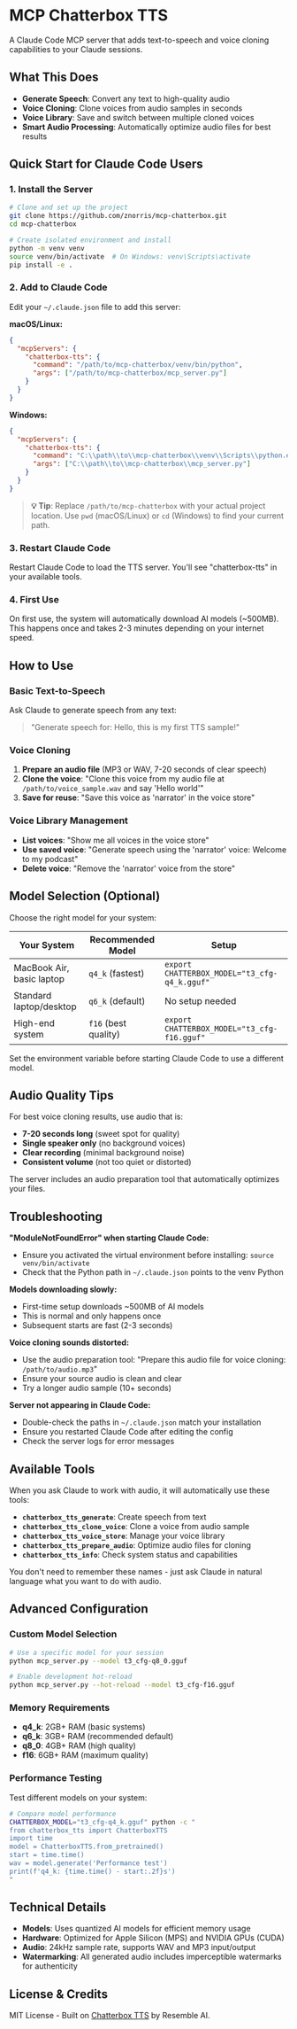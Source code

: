 # MCP Chatterbox TTS

A Claude Code MCP server that adds text-to-speech and voice cloning capabilities to your Claude sessions.

## What This Does

- **Generate Speech**: Convert any text to high-quality audio
- **Voice Cloning**: Clone voices from audio samples in seconds
- **Voice Library**: Save and switch between multiple cloned voices
- **Smart Audio Processing**: Automatically optimize audio files for best results

## Quick Start for Claude Code Users

### 1. Install the Server

```bash
# Clone and set up the project
git clone https://github.com/znorris/mcp-chatterbox.git
cd mcp-chatterbox

# Create isolated environment and install
python -m venv venv
source venv/bin/activate  # On Windows: venv\Scripts\activate
pip install -e .
```

### 2. Add to Claude Code

Edit your `~/.claude.json` file to add this server:

**macOS/Linux:**
```json
{
  "mcpServers": {
    "chatterbox-tts": {
      "command": "/path/to/mcp-chatterbox/venv/bin/python",
      "args": ["/path/to/mcp-chatterbox/mcp_server.py"]
    }
  }
}
```

**Windows:**
```json
{
  "mcpServers": {
    "chatterbox-tts": {
      "command": "C:\\path\\to\\mcp-chatterbox\\venv\\Scripts\\python.exe",
      "args": ["C:\\path\\to\\mcp-chatterbox\\mcp_server.py"]
    }
  }
}
```

> **💡 Tip**: Replace `/path/to/mcp-chatterbox` with your actual project location. Use `pwd` (macOS/Linux) or `cd` (Windows) to find your current path.

### 3. Restart Claude Code

Restart Claude Code to load the TTS server. You'll see "chatterbox-tts" in your available tools.

### 4. First Use

On first use, the system will automatically download AI models (~500MB). This happens once and takes 2-3 minutes depending on your internet speed.

## How to Use

### Basic Text-to-Speech

Ask Claude to generate speech from any text:

> "Generate speech for: Hello, this is my first TTS sample!"

### Voice Cloning  

1. **Prepare an audio file** (MP3 or WAV, 7-20 seconds of clear speech)
2. **Clone the voice**: "Clone this voice from my audio file at `/path/to/voice_sample.wav` and say 'Hello world'"
3. **Save for reuse**: "Save this voice as 'narrator' in the voice store"

### Voice Library Management

- **List voices**: "Show me all voices in the voice store"
- **Use saved voice**: "Generate speech using the 'narrator' voice: Welcome to my podcast"
- **Delete voice**: "Remove the 'narrator' voice from the store"

## Model Selection (Optional)

Choose the right model for your system:

| Your System | Recommended Model | Setup |
|-------------|------------------|-------|
| MacBook Air, basic laptop | `q4_k` (fastest) | `export CHATTERBOX_MODEL="t3_cfg-q4_k.gguf"` |
| Standard laptop/desktop | `q6_k` (default) | No setup needed |
| High-end system | `f16` (best quality) | `export CHATTERBOX_MODEL="t3_cfg-f16.gguf"` |

Set the environment variable before starting Claude Code to use a different model.

## Audio Quality Tips

For best voice cloning results, use audio that is:
- **7-20 seconds long** (sweet spot for quality)
- **Single speaker only** (no background voices)
- **Clear recording** (minimal background noise)
- **Consistent volume** (not too quiet or distorted)

The server includes an audio preparation tool that automatically optimizes your files.

## Troubleshooting

**"ModuleNotFoundError" when starting Claude Code:**
- Ensure you activated the virtual environment before installing: `source venv/bin/activate`
- Check that the Python path in `~/.claude.json` points to the venv Python

**Models downloading slowly:**
- First-time setup downloads ~500MB of AI models
- This is normal and only happens once
- Subsequent starts are fast (2-3 seconds)

**Voice cloning sounds distorted:**
- Use the audio preparation tool: "Prepare this audio file for voice cloning: `/path/to/audio.mp3`"
- Ensure your source audio is clean and clear
- Try a longer audio sample (10+ seconds)

**Server not appearing in Claude Code:**
- Double-check the paths in `~/.claude.json` match your installation
- Ensure you restarted Claude Code after editing the config
- Check the server logs for error messages

## Available Tools

When you ask Claude to work with audio, it will automatically use these tools:

- **`chatterbox_tts_generate`**: Create speech from text
- **`chatterbox_tts_clone_voice`**: Clone a voice from audio sample  
- **`chatterbox_tts_voice_store`**: Manage your voice library
- **`chatterbox_tts_prepare_audio`**: Optimize audio files for cloning
- **`chatterbox_tts_info`**: Check system status and capabilities

You don't need to remember these names - just ask Claude in natural language what you want to do with audio.

## Advanced Configuration

### Custom Model Selection
```bash
# Use a specific model for your session
python mcp_server.py --model t3_cfg-q8_0.gguf

# Enable development hot-reload
python mcp_server.py --hot-reload --model t3_cfg-f16.gguf
```

### Memory Requirements
- **q4_k**: 2GB+ RAM (basic systems)
- **q6_k**: 3GB+ RAM (recommended default) 
- **q8_0**: 4GB+ RAM (high quality)
- **f16**: 6GB+ RAM (maximum quality)

### Performance Testing
Test different models on your system:
```bash
# Compare model performance
CHATTERBOX_MODEL="t3_cfg-q4_k.gguf" python -c "
from chatterbox_tts import ChatterboxTTS
import time
model = ChatterboxTTS.from_pretrained()
start = time.time()
wav = model.generate('Performance test')
print(f'q4_k: {time.time() - start:.2f}s')
"
```

## Technical Details

- **Models**: Uses quantized AI models for efficient memory usage
- **Hardware**: Optimized for Apple Silicon (MPS) and NVIDIA GPUs (CUDA)
- **Audio**: 24kHz sample rate, supports WAV and MP3 input/output
- **Watermarking**: All generated audio includes imperceptible watermarks for authenticity

## License & Credits

MIT License - Built on [Chatterbox TTS](https://github.com/resemble-ai/chatterbox) by Resemble AI.